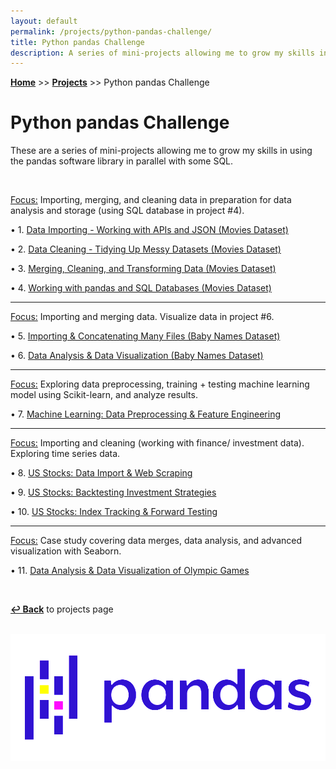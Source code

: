 ```yaml
---
layout: default
permalink: /projects/python-pandas-challenge/
title: Python pandas Challenge
description: A series of mini-projects allowing me to grow my skills in using the pandas software library.
---
```

**[Home](../../)** >> **[Projects](/projects/)** >> Python pandas Challenge

# Python pandas Challenge

These are a series of mini-projects allowing me to grow my skills in using the pandas software library in parallel with some SQL.

<br>

<u>Focus:</u> Importing, merging, and cleaning data in preparation for data analysis and storage (using SQL database in project #4).

• 1. [Data Importing - Working with APIs and JSON (Movies Dataset)](#)

• 2. [Data Cleaning - Tidying Up Messy Datasets (Movies Dataset)](#)

• 3. [Merging, Cleaning, and Transforming Data (Movies Dataset)](#)

• 4. [Working with pandas and SQL Databases (Movies Dataset)](#)

-------
<u>Focus:</u> Importing and merging data. Visualize data in project #6.

• 5. [Importing & Concatenating Many Files (Baby Names Dataset)](#)

• 6. [Data Analysis & Data Visualization (Baby Names Dataset)](#)

-------
<u>Focus:</u> Exploring data preprocessing, training + testing machine learning model using Scikit-learn, and analyze results.

• 7. [Machine Learning: Data Preprocessing & Feature Engineering](#)

-------
<u>Focus:</u> Importing and cleaning (working with finance/ investment data). Exploring time series data.

• 8. [US Stocks: Data Import & Web Scraping](#)

• 9. [US Stocks: Backtesting Investment Strategies](#)

• 10. [US Stocks: Index Tracking & Forward Testing](#)

-------
<u>Focus:</u> Case study covering data merges, data analysis, and advanced visualization with Seaborn.

• 11. [Data Analysis & Data Visualization of Olympic Games](#)

<br>

**[↩ Back](../)** to projects page

<br>

<img src="/projects/pandas_project_challenge/pandas_logo.png" alt="pandas_logo" style="filter: brightness(2.5);">
